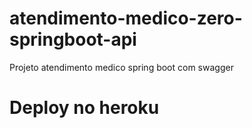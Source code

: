 # atendimento-medico-zero-springboot-api
Projeto atendimento medico spring boot com swagger
# Deploy no heroku
